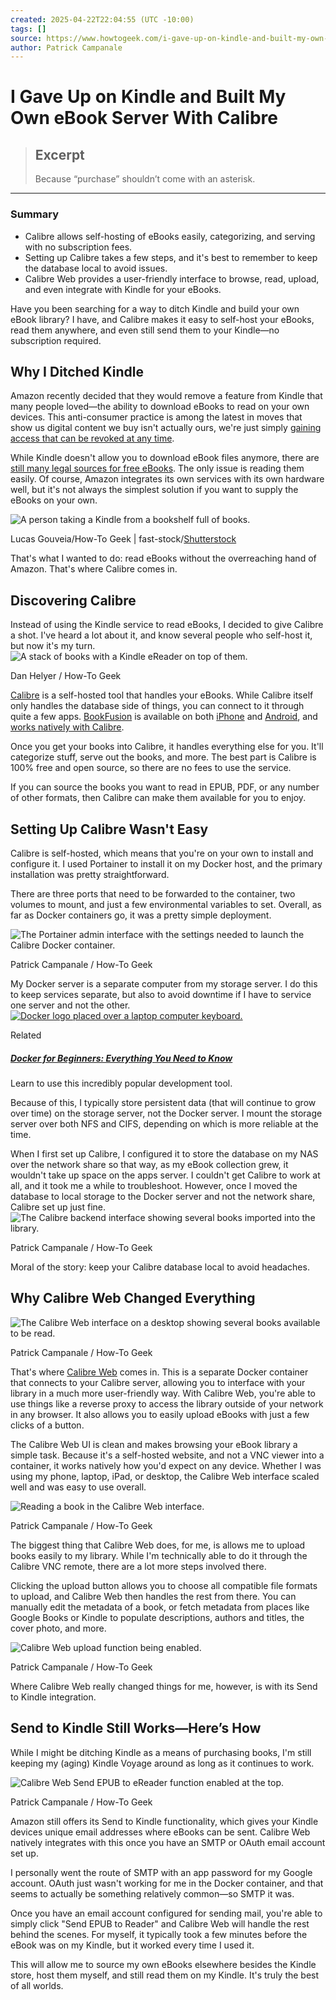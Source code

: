 ```yaml
---
created: 2025-04-22T22:04:55 (UTC -10:00)
tags: []
source: https://www.howtogeek.com/i-gave-up-on-kindle-and-built-my-own-ebook-server-with-calibre/
author: Patrick Campanale
---
```


# I Gave Up on Kindle and Built My Own eBook Server With Calibre

> ## Excerpt
> Because “purchase” shouldn’t come with an asterisk.

---
### Summary

-   Calibre allows self-hosting of eBooks easily, categorizing, and serving with no subscription fees.
-   Setting up Calibre takes a few steps, and it's best to remember to keep the database local to avoid issues.
-   Calibre Web provides a user-friendly interface to browse, read, upload, and even integrate with Kindle for your eBooks.

Have you been searching for a way to ditch Kindle and build your own eBook library? I have, and Calibre makes it easy to self-host your eBooks, read them anywhere, and even still send them to your Kindle—no subscription required.

## Why I Ditched Kindle

Amazon recently decided that they would remove a feature from Kindle that many people loved—the ability to download eBooks to read on your own devices. This anti-consumer practice is among the latest in moves that show us digital content we buy isn't actually ours, we're just simply [gaining access that can be revoked at any time](https://www.howtogeek.com/403769/what-happens-to-your-digital-property-when-a-company-goes-out-of-business/).

While Kindle doesn't allow you to download eBook files anymore, there are [still many legal sources for free eBooks](https://www.howtogeek.com/legal-ways-to-get-free-ebooks/). The only issue is reading them easily. Of course, Amazon integrates its own services with its own hardware well, but it's not always the simplest solution if you want to supply the eBooks on your own.

   ![A person taking a Kindle from a bookshelf full of books.](https://static1.howtogeekimages.com/wordpress/wp-content/uploads/2025/01/a-person-taking-a-kindle-from-a-bookshelf-full-of-books-1.jpg)

Lucas Gouveia/How-To Geek | fast-stock/[Shutterstock](https://www.shutterstock.com/image-photo/closeup-black-male-students-hand-he-2414494353)

That's what I wanted to do: read eBooks without the overreaching hand of Amazon. That's where Calibre comes in.

## Discovering Calibre

Instead of using the Kindle service to read eBooks, I decided to give Calibre a shot. I've heard a lot about it, and know several people who self-host it, but now it's my turn.
    ![A stack of books with a Kindle eReader on top of them.](https://static1.howtogeekimages.com/wordpress/wp-content/uploads/2025/03/a-stack-of-books-with-a-kindle-ereader-on-top-of-them.jpg)

Dan Helyer / How-To Geek

[Calibre](https://calibre-ebook.com/) is a self-hosted tool that handles your eBooks. While Calibre itself only handles the database side of things, you can connect to it through quite a few apps. [BookFusion](https://www.bookfusion.com/) is available on both [iPhone](https://apps.apple.com/us/app/bookfusion/id1141834096) and [Android](https://www.anrdoezrs.net/links/3607085/type/dlg/sid/UUhtgUeUpU2012216/https://play.google.com/store/apps/details?id=com.bookfusion.android.reader), and [works natively with Calibre](https://www.bookfusion.com/reading/calibre).

Once you get your books into Calibre, it handles everything else for you. It'll categorize stuff, serve out the books, and more. The best part is Calibre is 100% free and open source, so there are no fees to use the service.

If you can source the books you want to read in EPUB, PDF, or any number of other formats, then Calibre can make them available for you to enjoy.

## Setting Up Calibre Wasn't Easy

Calibre is self-hosted, which means that you're on your own to install and configure it. I used Portainer to install it on my Docker host, and the primary installation was pretty straightforward.

There are three ports that need to be forwarded to the container, two volumes to mount, and just a few environmental variables to set. Overall, as far as Docker containers go, it was a pretty simple deployment.

 ![The Portainer admin interface with the settings needed to launch the Calibre Docker container.](https://static1.howtogeekimages.com/wordpress/wp-content/uploads/2025/04/screenshot-2025-04-17-155221.png)

Patrick Campanale / How-To Geek

My Docker server is a separate computer from my storage server. I do this to keep services separate, but also to avoid downtime if I have to service one server and not the other.
    [![ Docker logo placed over a laptop computer keyboard.](https://static1.howtogeekimages.com/wordpress/wp-content/uploads/2024/08/shutterstock_2428013233.jpg)](https://www.howtogeek.com/733522/docker-for-beginners-everything-you-need-to-know/)

Related

##### [Docker for Beginners: Everything You Need to Know](https://www.howtogeek.com/733522/docker-for-beginners-everything-you-need-to-know/ "Docker for Beginners: Everything You Need to Know")

Learn to use this incredibly popular development tool.

Because of this, I typically store persistent data (that will continue to grow over time) on the storage server, not the Docker server. I mount the storage server over both NFS and CIFS, depending on which is more reliable at the time.

When I first set up Calibre, I configured it to store the database on my NAS over the network share so that way, as my eBook collection grew, it wouldn't take up space on the apps server. I couldn't get Calibre to work at all, and it took me a while to troubleshoot. However, once I moved the database to local storage to the Docker server and not the network share, Calibre set up just fine.
    ![The Calibre backend interface showing several books imported into the library.](https://static1.howtogeekimages.com/wordpress/wp-content/uploads/2025/04/screenshot-2025-04-17-154904.png)

Patrick Campanale / How-To Geek

Moral of the story: keep your Calibre database local to avoid headaches.

## Why Calibre Web Changed Everything

 ![The Calibre Web interface on a desktop showing several books available to be read.](https://static1.howtogeekimages.com/wordpress/wp-content/uploads/2025/04/screenshot-2025-04-17-155307.png)

Patrick Campanale / How-To Geek

That's where [Calibre Web](https://hub.docker.com/r/linuxserver/calibre-web) comes in. This is a separate Docker container that connects to your Calibre server, allowing you to interface with your library in a much more user-friendly way. With Calibre Web, you're able to use things like a reverse proxy to access the library outside of your network in any browser. It also allows you to easily upload eBooks with just a few clicks of a button.

The Calibre Web UI is clean and makes browsing your eBook library a simple task. Because it's a self-hosted website, and not a VNC viewer into a container, it works natively how you'd expect on any device. Whether I was using my phone, laptop, iPad, or desktop, the Calibre Web interface scaled well and was easy to use overall.

![Reading a book in the Calibre Web interface.](https://static1.howtogeekimages.com/wordpress/wp-content/uploads/2025/04/screenshot-2025-04-17-161204.png)

Patrick Campanale / How-To Geek

The biggest thing that Calibre Web does, for me, is allows me to upload books easily to my library. While I'm technically able to do it through the Calibre VNC remote, there are a lot more steps involved there.

Clicking the upload button allows you to choose all compatible file formats to upload, and Calibre Web then handles the rest from there. You can manually edit the metadata of a book, or fetch metadata from places like Google Books or Kindle to populate descriptions, authors and titles, the cover photo, and more.

![Calibre Web upload function being enabled.](https://static1.howtogeekimages.com/wordpress/wp-content/uploads/2025/04/screenshot-2025-04-17-160651.png)

Patrick Campanale / How-To Geek

Where Calibre Web really changed things for me, however, is with its Send to Kindle integration.

## Send to Kindle Still Works—Here’s How

While I might be ditching Kindle as a means of purchasing books, I'm still keeping my (aging) Kindle Voyage around as long as it continues to work.

![Calibre Web Send EPUB to eReader function enabled at the top.](https://static1.howtogeekimages.com/wordpress/wp-content/uploads/2025/04/screenshot-2025-04-17-160633.png)

Patrick Campanale / How-To Geek

Amazon still offers its Send to Kindle functionality, which gives your Kindle devices unique email addresses where eBooks can be sent. Calibre Web natively integrates with this once you have an SMTP or OAuth email account set up.

I personally went the route of SMTP with an app password for my Google account. OAuth just wasn't working for me in the Docker container, and that seems to actually be something relatively common—so SMTP it was.

Once you have an email account configured for sending mail, you're able to simply click "Send EPUB to Reader" and Calibre Web will handle the rest behind the scenes. For myself, it typically took a few minutes before the eBook was on my Kindle, but it worked every time I used it.

This will allow me to source my own eBooks elsewhere besides the Kindle store, host them myself, and still read them on my Kindle. It's truly the best of all worlds.
